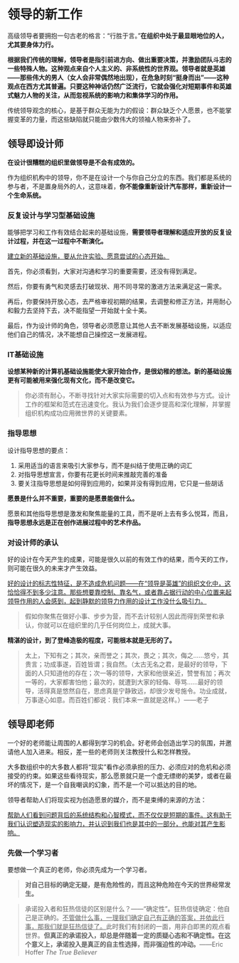 # 领导的新工作

高级领导者要拥抱一句古老的格言：“行胜于言。”**在组织中处于最显眼地位的人，尤其要身体力行。**

**根据我们传统的理解，领导者是指引前进方向、做出重要决策，并激励团队斗志的一些特殊人物。这种观点来自个人主义的、非系统性的世界观。领导者就是英雄——那些伟大的男人（女人会非常偶然地出现），在危急时刻“挺身而出”——这种观点在西方尤其普遍。只要这种神话仍然广泛流行，它就会强化对短期事件和英雄式魅力人物的关注，从而忽视系统的影响力和集体学习的作用。**

传统领导观念的核心，是基于群众无能为力的假设：群众缺乏个人愿景，也不能掌握变革的力量，而这些缺陷就只能由少数伟大的领袖人物来弥补了。

## 领导即设计师

**在设计很糟糕的组织里做领导是不会有成效的。**

作为组织机构中的领导，你不是在设计一个与你自己分立的东西。我们都是系统的参与者，不是置身局外的人，这意味着，**你不能像重新设计汽车那样，重新设计一个生命系统。**

### 反复设计与学习型基础设施

能够把学习和工作有效结合起来的基础设施，**需要领导者理解和适应开放的反复设计过程，并在这一过程中不断演化。**

<u>建立新的基础设施，要从允许实验、愿意尝试的心态开始。</u>

首先，你必须看到，大家对沟通和学习的重要需要，还没有得到满足。

然后，你要有勇气和灵感去打破现状、用不同寻常的激进方法来满足这一需求。

再后，你要保持开放心态，去严格审视初期的结果，去调整和修正方法，并用耐心和毅力去坚持下去，决不能指望一开始就十全十美。

最后，作为设计师的角色，领导者必须愿意让其他人去不断发展基础设施，以适应他们自己的情况，决不能想自己操控这一发展进程。

### IT基础设施

**设想某种新的计算机基础设施能使大家开始合作，是很幼稚的想法。新的基础设施更有可能被用来强化现有文化，而不是改变它。**

> 你必须有耐心，不断寻找针对大家实际需要的切入点和有效参与方式。设计工作的框架和范式在迅速变化。我认为我们会逐步提高和深化理解，并掌握组织机构成功应用微世界的关键要素。

### 指导思想

设计指导思想的要点：

1. 采用适当的语言来吸引大家参与，而不是纠结于使用正确的词汇
2. 对指导思想宣言，你要有花更长时间来推敲完善的准备
3. 要关注指导思想是如何得到应用的，如果并没有得到应用，它只是一些胡话

**愿景是什么并不重要，重要的是愿景能做什么。**

愿景和其他指导思想是激发和聚焦能量的工具，而不是听上去有多么悦耳，而且，**指导思想永远是正在创作进展过程中的艺术作品。**

### 对设计师的承认

好的设计在今天产生的成果，可能是很久以前的有效工作的结果，而今天的工作，则可能在很久的未来才产生效益。

<u>好的设计的标志性特征，是不造成危机问题——在“领导是英雄”的组织文化中，这恰恰得不到多少注意。那些想要靠控制、靠名气，或者靠占据行动的中心位置来起领导作用的人会感到，起到静默的领导力作用的设计工作没什么吸引力。</u>

> 假如你聚焦在做好小事、步步为营，而不去计较别人因此而得到荣誉和承认，你就可以在组织里的几乎任何岗位上，成就大事。

**精湛的设计，到了登峰造极的程度，可能根本就是无形的了。**

> 太上，下知有之；其次，亲而誉之；其次，畏之；其次，侮之……悠兮，其贵言；功成事遂，百姓皆谓；我自然。（太古无名之君，是最好的领导，下面的人只知道他的存在；次一等的领导，大家和他很亲近，赞誉有加；再次一等的，大家都害怕他；最次的，就遭到大家的轻侮、辱骂……最好的领导，活得真是悠然自在，思虑真是宁静致远，却很少发号施令。功业成就，万事遂心如意。而百姓们都说：我们本来一直就是这样。）——老子

## 领导即老师

一个好的老师能让周围的人都得到学习的机会。好老师会创造出学习的氛围，并邀请他人加入进来。相反，差一些的老师则关注教授什么和怎样教授。

大多数组织中的大多数人都将“现实”看作必须承担的压力、必须应对的危机和必须接受的约束。如果这些看待现实，那么愿景就只是一个虚无缥缈的美梦，或者在最坏的情况下，是一个自我嘲讽的幻象，而不是一个可以抵达的目的地。

领导者帮助人们将现实视为创造愿景的媒介，而不是束缚的来源的方法：

<u>帮助人们看到问题背后的系统结构和心智模式，而不仅仅是短期的事件。这有助于我们认识塑造现实的影响力，并认识到我们也是其中的一部分，也能对其产生影响。</u>

### 先做一个学习者

要想做一个真正的老师，你必须先成为一个学习者。

> **对自己目标的确定无疑，是有危险性的，而且这种危险在今天的世界经常发生。**

> 承诺投入者和狂热信徒的区别是什么？——“确定性”。狂热信徒确定：他自己是正确的。<u>不管做什么事，一理我们确定自己有正确的答案，并依此行事，那我们就是狂热信徒了。</u>此时我们有封闭的一面，用非白即黑的观点看世界。**但真正的承诺投入，却总是伴随着一定的质疑心态和不确定性。在这个意义上，承诺投入是真正的自主性选择，而非强迫性的冲动。**——Eric Hoffer *The True Believer*



